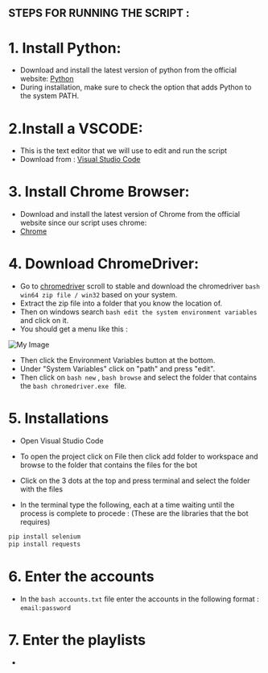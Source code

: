 ## STEPS FOR RUNNING THE SCRIPT : 

# 1. Install Python:
- Download and install the latest version of python from the official website: [Python](https://www.python.org/downloads/windows/)
- During installation, make sure to check the option that adds Python to the system PATH.

# 2.Install a VSCODE:
- This is the text editor that we will use to edit and run the script
- Download from : [Visual Studio Code](https://code.visualstudio.com/download)

# 3. Install Chrome Browser:
- Download and install the latest version of Chrome from the official website since our script uses chrome: 
- [Chrome](https://www.google.com/chrome/?brand=CHBD&brand=YTUH&gclid=CjwKCAiApuCrBhAuEiwA8VJ6JsWRQZ1zr9OxsR-MMiZe-N27lU6LRHSQy_VTu2j683PYcXyeVPD0LxoCpsQQAvD_BwE&gclsrc=aw.ds)

# 4. Download ChromeDriver:
- Go to [chromedriver](https://googlechromelabs.github.io/chrome-for-testing/) scroll to stable and download the chromedriver ```bash win64 zip file / win32``` based on your system.
- Extract the zip file into a folder that you know the location of.
- Then on windows search ```bash edit the system environment variables``` and click on it.
- You should get a menu like this : 

![My Image](https://www.google.com/url?sa=i&url=https%3A%2F%2Fwww.imatest.com%2Fsupport%2Fdocs%2F23-2%2Fediting-system-environment-variables%2F&psig=AOvVaw0DBf4aZP2pX1i_D838if-k&ust=1702489151963000&source=images&cd=vfe&opi=89978449&ved=0CBIQjRxqFwoTCNDQ4bu4ioMDFQAAAAAdAAAAABAD)

- Then click the Environment Variables button at the bottom.
- Under "System Variables" click on "path" and press "edit".
- Then click on ```bash new``` , ```bash browse``` and select the folder that contains the ```bash chromedriver.exe ``` file.

# 5. Installations
- Open Visual Studio Code
- To open the project click on File then click add folder to workspace and browse to the folder that contains the files for the bot
- Click on the 3 dots at the top and press terminal and select the folder with the files

- In the terminal type the following, each at a time waiting until the process is complete to procede :
(These are the libraries that the bot requires)

```bash
pip install selenium
pip install requests
```
# 6. Enter the accounts
- In the ```bash accounts.txt``` file enter the accounts in the following format : ```email:password```

# 7. Enter the playlists
- 
